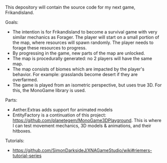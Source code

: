 This depository will contain the source code for my next game, Frikandisland.

Goals:
- The intention is for Frikandisland to become a survival game with very similar mechanics as Forager. The player will start on a small portion of the map, where resources will spawn randomly. The player needs to forage these resources to progress.
- By progressing in the game, new parts of the map are unlocked. 
- The map is procedurally generated: no 2 players will have the same map.
- The map consists of biomes which are impacted by the player's behavior. For example: grasslands become desert if they are overfarmed.
- The game is played from an isometric perspective, but uses true 3D. For this, the MonoGame library is used.


Parts:
- Aether.Extras adds support for animated models
- EntityFactory is a continuation of this project: https://github.com/planetegem/MonoGame3DPlayground. This is where I can test movement mechanics, 3D models & animations, and their hitboxes.

Tutorials:
- https://github.com/SimonDarksideJ/XNAGameStudio/wiki#riemers-tutorial-series

